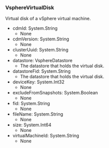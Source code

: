 ### VsphereVirtualDisk
Virtual disk of a vSphere virtual machine.

- cdmId: System.String
  - None
- cdmVersion: System.String
  - None
- clusterUuid: System.String
  - None
- datastore: VsphereDatastore
  - The datastore that holds the virtual disk.
- datastoreFid: System.String
  - The datastore that holds the virtual disk.
- deviceKey: System.Int32
  - None
- excludeFromSnapshots: System.Boolean
  - None
- fid: System.String
  - None
- fileName: System.String
  - None
- size: System.Int64
  - None
- virtualMachineId: System.String
  - None
